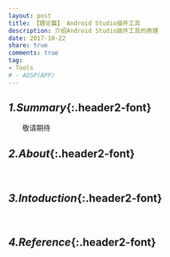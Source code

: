 ```yaml
---
layout: post
title: 【理论篇】 Android Studio插件工具
description: 介绍Android Studio插件工具的原理
date: 2017-10-22
share: true
comments: true
tag:
- Tools
# - AOSP(APP)
---
```

## *1.Summary*{:.header2-font}
&emsp;&emsp;敬请期待
## *2.About*{:.header2-font}
&emsp;&emsp;
## *3.Intoduction*{:.header2-font}
&emsp;&emsp;
## *4.Reference*{:.header2-font}


